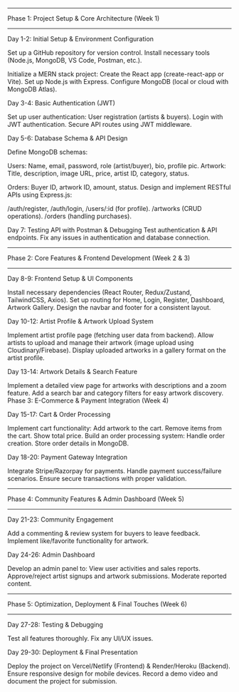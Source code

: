 ------------------------------------------------------------------------------------------------------------------------

Phase 1: Project Setup & Core Architecture (Week 1)

------------------------------------------------------------------------------------------------------------------------

Day 1-2: Initial Setup & Environment Configuration

Set up a GitHub repository for version control.
Install necessary tools (Node.js, MongoDB, VS Code, Postman, etc.).

Initialize a MERN stack project:
Create the React app (create-react-app or Vite).
Set up Node.js with Express.
Configure MongoDB (local or cloud with MongoDB Atlas).

Day 3-4: Basic Authentication (JWT)

Set up user authentication:
User registration (artists & buyers).
Login with JWT authentication.
Secure API routes using JWT middleware.

Day 5-6: Database Schema & API Design

Define MongoDB schemas:

Users: Name, email, password, role (artist/buyer), bio, profile pic.
Artwork: Title, description, image URL, price, artist ID, category, status.

Orders: Buyer ID, artwork ID, amount, status.
Design and implement RESTful APIs using Express.js:

/auth/register, /auth/login, /users/:id (for profile).
/artworks (CRUD operations).
/orders (handling purchases).

Day 7: Testing API with Postman & Debugging
Test authentication & API endpoints.
Fix any issues in authentication and database connection.

------------------------------------------------------------------------------------------------------------------------

Phase 2: Core Features & Frontend Development (Week 2 & 3)

------------------------------------------------------------------------------------------------------------------------

Day 8-9: Frontend Setup & UI Components

Install necessary dependencies (React Router, Redux/Zustand, TailwindCSS, Axios).
Set up routing for Home, Login, Register, Dashboard, Artwork Gallery.
Design the navbar and footer for a consistent layout.

Day 10-12: Artist Profile & Artwork Upload System

Implement artist profile page (fetching user data from backend).
Allow artists to upload and manage their artwork (image upload using Cloudinary/Firebase).
Display uploaded artworks in a gallery format on the artist profile.

Day 13-14: Artwork Details & Search Feature

Implement a detailed view page for artworks with descriptions and a zoom feature.
Add a search bar and category filters for easy artwork discovery.
Phase 3: E-Commerce & Payment Integration (Week 4)

Day 15-17: Cart & Order Processing

Implement cart functionality:
Add artwork to the cart.
Remove items from the cart.
Show total price.
Build an order processing system:
Handle order creation.
Store order details in MongoDB.

Day 18-20: Payment Gateway Integration

Integrate Stripe/Razorpay for payments.
Handle payment success/failure scenarios.
Ensure secure transactions with proper validation.

------------------------------------------------------------------------------------------------------------------------

Phase 4: Community Features & Admin Dashboard (Week 5)

------------------------------------------------------------------------------------------------------------------------

Day 21-23: Community Engagement

Add a commenting & review system for buyers to leave feedback.
Implement like/favorite functionality for artwork.

Day 24-26: Admin Dashboard

Develop an admin panel to:
View user activities and sales reports.
Approve/reject artist signups and artwork submissions.
Moderate reported content.

------------------------------------------------------------------------------------------------------------------------

Phase 5: Optimization, Deployment & Final Touches (Week 6)

------------------------------------------------------------------------------------------------------------------------

Day 27-28: Testing & Debugging

Test all features thoroughly.
Fix any UI/UX issues.

Day 29-30: Deployment & Final Presentation

Deploy the project on Vercel/Netlify (Frontend) & Render/Heroku (Backend).
Ensure responsive design for mobile devices.
Record a demo video and document the project for submission.
